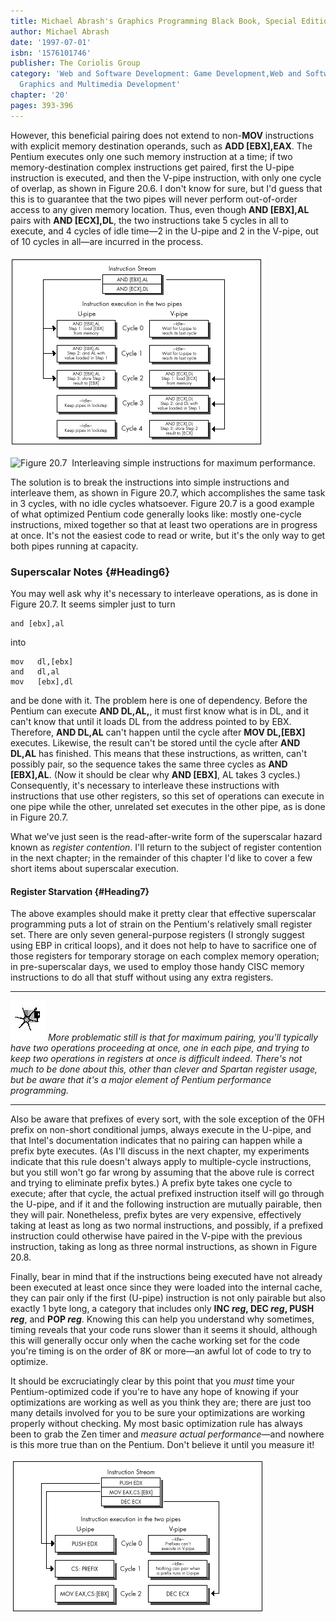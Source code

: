 ```yaml
---
title: Michael Abrash's Graphics Programming Black Book, Special Edition
author: Michael Abrash
date: '1997-07-01'
isbn: '1576101746'
publisher: The Coriolis Group
category: 'Web and Software Development: Game Development,Web and Software Development:
  Graphics and Multimedia Development'
chapter: '20'
pages: 393-396
---
```


However, this beneficial pairing does not extend to non-**MOV**
instructions with explicit memory destination operands, such as **ADD
[EBX],EAX**. The Pentium executes only one such memory instruction at a
time; if two memory-destination complex instructions get paired, first
the U-pipe instruction is executed, and then the V-pipe instruction,
with only one cycle of overlap, as shown in Figure 20.6. I don't know
for sure, but I'd guess that this is to guarantee that the two pipes
will never perform out-of-order access to any given memory location.
Thus, even though **AND [EBX],AL** pairs with **AND [ECX],DL**, the two
instructions take 5 cycles in all to execute, and 4 cycles of idle
time—2 in the U-pipe and 2 in the V-pipe, out of 10 cycles in all—are
incurred in the process.

![**Figure 20.6**  *Non-overlapped lockstep execution.*](images/20-06.jpg)

![**Figure 20.7**  *Interleaving simple instructions for maximum
performance.*](images/20-07.jpg)

The solution is to break the instructions into simple instructions and
interleave them, as shown in Figure 20.7, which accomplishes the same
task in 3 cycles, with no idle cycles whatsoever. Figure 20.7 is a good
example of what optimized Pentium code generally looks like: mostly
one-cycle instructions, mixed together so that at least two operations
are in progress at once. It's not the easiest code to read or write, but
it's the only way to get both pipes running at capacity.

### Superscalar Notes {#Heading6}

You may well ask why it's necessary to interleave operations, as is done
in Figure 20.7. It seems simpler just to turn

    and [ebx],al

into

    mov   dl,[ebx]
    and   dl,al
    mov   [ebx],dl

and be done with it. The problem here is one of dependency. Before the
Pentium can execute **AND DL,AL,**, it must first know what is in DL,
and it can't know that until it loads DL from the address pointed to by
EBX. Therefore, **AND DL,AL** can't happen until the cycle after **MOV
DL,[EBX]** executes. Likewise, the result can't be stored until the
cycle after **AND DL,AL** has finished. This means that these
instructions, as written, can't possibly pair, so the sequence takes the
same three cycles as **AND [EBX],AL**. (Now it should be clear why **AND
[EBX]**, AL takes 3 cycles.) Consequently, it's necessary to interleave
these instructions with instructions that use other registers, so this
set of operations can execute in one pipe while the other, unrelated set
executes in the other pipe, as is done in Figure 20.7.

What we've just seen is the read-after-write form of the superscalar
hazard known as *register contention*. I'll return to the subject of
register contention in the next chapter; in the remainder of this
chapter I'd like to cover a few short items about superscalar execution.

#### Register Starvation {#Heading7}

The above examples should make it pretty clear that effective
superscalar programming puts a lot of strain on the Pentium's relatively
small register set. There are only seven general-purpose registers (I
strongly suggest using EBP in critical loops), and it does not help to
have to sacrifice one of those registers for temporary storage on each
complex memory operation; in pre-superscalar days, we used to employ
those handy CISC memory instructions to do all that stuff without using
any extra registers.

  ------------------- -------------------------------------------------------------------------------------------------------------------------------------------------------------------------------------------------------------------------------------------------------------------------------------------------------------------------------------------------------------------------------
  ![](images/i.jpg)   *More problematic still is that for maximum pairing, you'll typically have two operations proceeding at once, one in each pipe, and trying to keep two operations in registers at once is difficult indeed. There's not much to be done about this, other than clever and Spartan register usage, but be aware that it's a major element of Pentium performance programming.*
  ------------------- -------------------------------------------------------------------------------------------------------------------------------------------------------------------------------------------------------------------------------------------------------------------------------------------------------------------------------------------------------------------------------

Also be aware that prefixes of every sort, with the sole exception of
the 0FH prefix on non-short conditional jumps, always execute in the
U-pipe, and that Intel's documentation indicates that no pairing can
happen while a prefix byte executes. (As I'll discuss in the next
chapter, my experiments indicate that this rule doesn't always apply to
multiple-cycle instructions, but you still won't go far wrong by
assuming that the above rule is correct and trying to eliminate prefix
bytes.) A prefix byte takes one cycle to execute; after that cycle, the
actual prefixed instruction itself will go through the U-pipe, and if it
and the following instruction are mutually pairable, then they will
pair. Nonetheless, prefix bytes are very expensive, effectively taking
at least as long as two normal instructions, and possibly, if a prefixed
instruction could otherwise have paired in the V-pipe with the previous
instruction, taking as long as three normal instructions, as shown in
Figure 20.8.

Finally, bear in mind that if the instructions being executed have not
already been executed at least once since they were loaded into the
internal cache, they can pair only if the first (U-pipe) instruction is
not only pairable but also exactly 1 byte long, a category that includes
only **INC *reg*, DEC *reg*, PUSH *reg***, and **POP *reg***. Knowing
this can help you understand why sometimes, timing reveals that your
code runs slower than it seems it should, although this will generally
occur only when the cache working set for the code you're timing is on
the order of 8K or more—an awful lot of code to try to optimize.

It should be excruciatingly clear by this point that you *must* time
your Pentium-optimized code if you're to have any hope of knowing if
your optimizations are working as well as you think they are; there are
just too many details involved for you to be sure your optimizations are
working properly without checking. My most basic optimization rule has
always been to grab the Zen timer and *measure actual performance*—and
nowhere is this more true than on the Pentium. Don't believe it until
you measure it!

![**Figure 20.8**  *Prefix delays.*](images/20-08.jpg)
